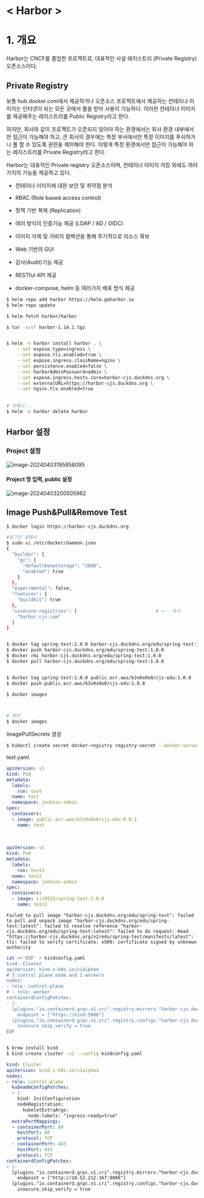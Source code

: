 #  < Harbor >



# 1. 개요

Harbor는 CNCF를 졸업한 프로젝트로, 대표적인 사설 레지스트리 (Private Registry) 오픈소스이다.



## Private Registry

보통 hub.docker.com에서 제공하거나 오픈소스 프로젝트에서 제공하는 컨테이너 이미지는 인터넷이 되는 모든 곳에서 풀을 받아 사용이 가능하다. 이러한 컨테이너 이미지를 제공해주는 레지스트리를 Public Registry라고 한다.

 

하지만, 회사와 같이 프로젝트가 오픈되지 않아야 하는 환경에서는 회사 환경 내부에서만 접근이 가능해야 하고, 큰 회사의 경우에는 특정 부서에서만 특정 이미지를 푸쉬하거나 풀 할 수 있도록 권한을 제어해야 한다. 이렇게 특정 환경에서만 접근이 가능해야 하는 레지스트리를 Private Registry라고 한다.



Harbor는 대표적인 Private registry 오픈소스이며, 컨테이너 이미지 저장 외에도 여러가지의 기능을 제공하고 있다.

 

- 컨테이너 이미지에 대한 보안 및 취약점 분석

- RBAC (Role based access control)

- 정책 기반 복제 (Replication)

- 여러 방식의 인증기능 제공 (LDAP / AD / OIDC)

- 이미지 삭제 및 가비지 컬렉션을 통해 주기적으로 리소스 확보

- Web 기반의 GUI

- 감사(Audit)기능 제공

- RESTful API 제공

- docker-compose, helm 등 여러가지 배포 방식 제공



```sh
$ helm repo add harbor https://helm.goharbor.io
$ helm repo update

$ helm fetch harbor/harbor

$ tar -xzvf harbor-1.14.1.tgz


$ helm -n harbor install harbor . \
    --set expose.type=ingress \
    --set expose.tls.enabled=true \
    --set expose.ingress.className=nginx \
    --set persistence.enabled=false \
    --set harborAdminPassword=admin \
    --set expose.ingress.hosts.core=harbor-cjs.duckdns.org \
    --set externalURL=https://harbor-cjs.duckdns.org \
    --set nginx.tls.enabled=true 
    
    
# 삭제시...
$ helm -n harbor delete harbor
```



## Harbor 설정

### Project 설정

![image-20240403195858095](/Users/jongsoo/cjs/git/edu/edu_cicd/harbor/image-20240403195858095.png)



#### Project 명 입력, public 설정

![image-20240403200505962](/Users/jongsoo/cjs/git/edu/edu_cicd/harbor/image-20240403200505962.png)





## Image Push&Pull&Remove Test

```sh
$ docker login https://harbor-cjs.duckdns.org

#로그인 실패시
$ sudo vi /etc/docker/daemon.json
{
  "builder": {
    "gc": {
      "defaultKeepStorage": "20GB",
      "enabled": true
    }
  },
  "experimental": false,
  "features": {
    "buildkit": true
  },
  "insecure-registries": [                             # <-- 추가
    "harbor.cjs.com"
  ]
}


$ docker tag spring-test:1.0.0 harbor-cjs.duckdns.org/edu/spring-test:1.0.0
$ docker push harbor-cjs.duckdns.org/edu/spring-test:1.0.0
$ docker rmi harbor-cjs.duckdns.org/edu/spring-test:1.0.0
$ docker pull harbor-cjs.duckdns.org/edu/spring-test:1.0.0


$ docker tag spring-test:1.0.0 public.ecr.aws/b3v0x0o0/cjs-edu:1.0.0
$ docker push public.ecr.aws/b3v0x0o0/cjs-edu:1.0.0

$ docker images



# 확인
$ docker images

```

ImagePullSecrets 생성

```sh
$ kubectl create secret docker-registry registry-secret --docker-server=harbor-cjs.duckdns.org --docker-username=admin --docker-password=admin --docker-email=admin@admin -n jenkins-admin
```



test.yaml

```yaml
apiVersion: v1
kind: Pod
metadata:
  labels:
    run: test
  name: test
  namespace: jenkins-admin
spec:
  containers:
  - image: public.ecr.aws/b3v0x0o0/cjs-edu:0.0.2
    name: test
    
    
    
apiVersion: v1
kind: Pod
metadata:
  labels:
    run: test2
  name: test2
  namespace: jenkins-admin
spec:
  containers:
  - image: cjs0533/spring-test:1.0.0
    name: test2
```





```
Failed to pull image "harbor-cjs.duckdns.org/edu/spring-test": failed to pull and unpack image "harbor-cjs.duckdns.org/edu/spring-test:latest": failed to resolve reference "harbor-cjs.duckdns.org/edu/spring-test:latest": failed to do request: Head "https://harbor-cjs.duckdns.org/v2/edu/spring-test/manifests/latest": tls: failed to verify certificate: x509: certificate signed by unknown authority

```





```sh
cat <<'EOF' > kindconfig.yaml
kind: Cluster
apiVersion: kind.x-k8s.io/v1alpha4
# 3 control plane node and 1 workers
nodes:
- role: control-plane
# - role: worker
containerdConfigPatches:
- |-
  [plugins."io.containerd.grpc.v1.cri".registry.mirrors."harbor-cjs.duckdns.org"]
    endpoint = ["https://kind:5000"]
  [plugins."io.containerd.grpc.v1.cri".registry.configs."harbor-cjs.duckdns.org".tls]
    insecure_skip_verify = true
EOF


$ brew install kind
$ kind create cluster -v1 --config kindconfig.yaml
```





```yaml
kind: Cluster
apiVersion: kind.x-k8s.io/v1alpha4
nodes:
- role: control-plane
  kubeadmConfigPatches:
  - |
    kind: InitConfiguration
    nodeRegistration:
      kubeletExtraArgs:
        node-labels: "ingress-ready=true"
  extraPortMappings:
  - containerPort: 80
    hostPort: 80
    protocol: TCP
  - containerPort: 443
    hostPort: 443
    protocol: TCP
containerdConfigPatches:
- |-
  [plugins."io.containerd.grpc.v1.cri".registry.mirrors."harbor-cjs.duckdns.org"]
    endpoint = ["http://10.52.212.167:9000"]
  [plugins."io.containerd.grpc.v1.cri".registry.configs."harbor-cjs.duckdns.org".tls]
    insecure_skip_verify = true 
```

